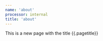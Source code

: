 ```yaml
---
name: 'about'
processor: internal
title: 'about'
---
```

This is a new page with the title {{.pagetitle}}